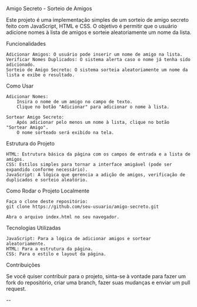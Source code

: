  Amigo Secreto - Sorteio de Amigos 

Este projeto é uma implementação simples de um sorteio de amigo secreto feito com JavaScript, HTML e CSS. O objetivo é permitir que o usuário adicione nomes à lista de amigos e sorteie aleatoriamente um nome da lista.

Funcionalidades

    Adicionar Amigos: O usuário pode inserir um nome de amigo na lista.
    Verificar Nomes Duplicados: O sistema alerta caso o nome já tenha sido adicionado.
    Sorteio de Amigo Secreto: O sistema sorteia aleatoriamente um nome da lista e exibe o resultado.

Como Usar

    Adicionar Nomes:
        Insira o nome de um amigo no campo de texto.
        Clique no botão "Adicionar" para adicionar o nome à lista.

    Sortear Amigo Secreto:
        Após adicionar pelo menos um nome à lista, clique no botão "Sortear Amigo".
        O nome sorteado será exibido na tela.

Estrutura do Projeto

    HTML: Estrutura básica da página com os campos de entrada e a lista de amigos.
    CSS: Estilos simples para tornar a interface amigável (pode ser expandido conforme necessário).
    JavaScript: A lógica que gerencia a adição de amigos, verificação de duplicados e sorteio aleatório.

Como Rodar o Projeto Localmente

    Faça o clone deste repositório:
    git clone https://github.com/seu-usuario/amigo-secreto.git

    Abra o arquivo index.html no seu navegador.

Tecnologias Utilizadas

    JavaScript: Para a lógica de adicionar amigos e sortear aleatoriamente.
    HTML: Para a estrutura da página.
    CSS: Para o estilo e layout da página.

Contribuições

Se você quiser contribuir para o projeto, sinta-se à vontade para fazer um fork do repositório, criar uma branch, fazer suas mudanças e enviar um pull request.



--


